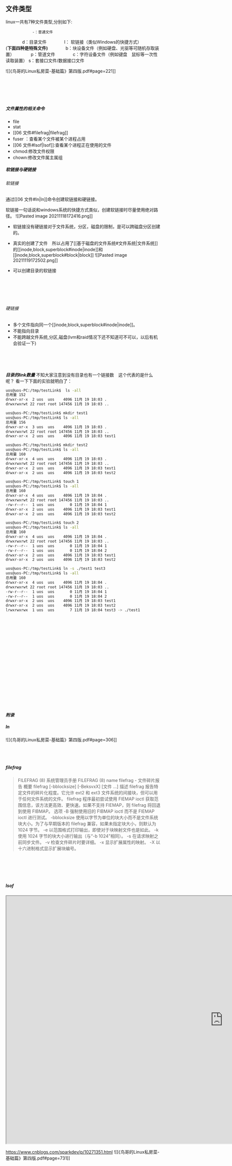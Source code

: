 ## 文件类型
linux一共有7种文件类型,分别如下:
 				
				-：普通文件
         　	d：目录文件
         　	l： 软链接（类似Windows的快捷方式）
        　	
				(**下面四种是特殊文件)**
         　	b：块设备文件（例如硬盘、光驱等可随机存取装置）
        　	p：管道文件
         　	c：字符设备文件（例如键盘　鼠标等一次性读取装置）
			   s：套接口文件/数据接口文件
			   
![[《鸟哥的Linux私房菜-基础篇》第四版.pdf#page=221]]
			   

<br></br>
<br></br>

##### 文件属性的相关命令
- file 
- stat
- [[06 文件#filefrag|filefrag]]
- fuser ：查看某个文件被某个进程占用
- [[06 文件#lsof|lsof]]:查看某个进程正在使用的文件
- chmod:修改文件权限
- chown:修改文件属主属组








##### 软链接与硬链接
###### 软链接
通过[[06 文件#ln|ln]]命令创建软链接和硬链接。

软链接一句话说和windows系统的快捷方式类似，创建软链接时尽量使用绝对路径。
![[Pasted image 20211118172416.png]]
- 软链接没有硬链接对于文件系统，分区，磁盘的限制，是可以跨磁盘分区创建的。

- 真实的创建了文件　所以占用了[[基于磁盘的文件系统#文件系统|文件系统]]的[[inode,block,superblock#inode|inode]]和[[inode,block,superblock#block|block]]
![[Pasted image 20211119172502.png]]

- 可以创建目录的软链接

<br></br>
<br></br>
###### 硬链接
- 多个文件指向同一个[[inode,block,superblock#inode|inode]]。
- 不能指向目录
- 不能跨越文件系统,分区,磁盘(lvm和raid情况下还不知道可不可以，以后有机会验证一下)


<br></br>
<br></br>
***目录的link数量***
不知大家注意到没有目录也有一个链接数　这个代表的是什么呢？
看一下下面的实验就明白了：
```bash
uos@uos-PC:/tmp/testLink$  ls -all
总用量 152
drwxr-xr-x  2 uos  uos    4096 11月 19 18:03 .
drwxrwxrwt 22 root root 147456 11月 19 18:03 ..
```

```bash
uos@uos-PC:/tmp/testLink$ mkdir test1
uos@uos-PC:/tmp/testLink$ ls -all
总用量 156
drwxr-xr-x  3 uos  uos    4096 11月 19 18:03 .
drwxrwxrwt 22 root root 147456 11月 19 18:03 ..
drwxr-xr-x  2 uos  uos    4096 11月 19 18:03 test1
```

```bash
uos@uos-PC:/tmp/testLink$ mkdir test2
uos@uos-PC:/tmp/testLink$ ls -all
总用量 160
drwxr-xr-x  4 uos  uos    4096 11月 19 18:03 .
drwxrwxrwt 22 root root 147456 11月 19 18:03 ..
drwxr-xr-x  2 uos  uos    4096 11月 19 18:03 test1
drwxr-xr-x  2 uos  uos    4096 11月 19 18:03 test2
```

```bash
uos@uos-PC:/tmp/testLink$ touch 1
uos@uos-PC:/tmp/testLink$ ls -all
总用量 160
drwxr-xr-x  4 uos  uos    4096 11月 19 18:04 .
drwxrwxrwt 22 root root 147456 11月 19 18:03 ..
-rw-r--r--  1 uos  uos       0 11月 19 18:04 1
drwxr-xr-x  2 uos  uos    4096 11月 19 18:03 test1
drwxr-xr-x  2 uos  uos    4096 11月 19 18:03 test2

uos@uos-PC:/tmp/testLink$ touch 2
uos@uos-PC:/tmp/testLink$ ls -all
总用量 160
drwxr-xr-x  4 uos  uos    4096 11月 19 18:04 .
drwxrwxrwt 22 root root 147456 11月 19 18:03 ..
-rw-r--r--  1 uos  uos       0 11月 19 18:04 1
-rw-r--r--  1 uos  uos       0 11月 19 18:04 2
drwxr-xr-x  2 uos  uos    4096 11月 19 18:03 test1
drwxr-xr-x  2 uos  uos    4096 11月 19 18:03 test2
```

```bash
uos@uos-PC:/tmp/testLink$ ln -s ./test1 test3
uos@uos-PC:/tmp/testLink$ ls -all
总用量 160
drwxr-xr-x  4 uos  uos    4096 11月 19 18:04 .
drwxrwxrwt 22 root root 147456 11月 19 18:03 ..
-rw-r--r--  1 uos  uos       0 11月 19 18:04 1
-rw-r--r--  1 uos  uos       0 11月 19 18:04 2
drwxr-xr-x  2 uos  uos    4096 11月 19 18:03 test1
drwxr-xr-x  2 uos  uos    4096 11月 19 18:03 test2
lrwxrwxrwx  1 uos  uos       7 11月 19 18:04 test3 -> ./test1

```
		   



		   
		   
<br></br>
<br></br>
<br></br>
<br></br>
<br></br>
<br></br>
<br></br>
<br></br>
<br></br>
***附录***
#####  ln
![[《鸟哥的Linux私房菜-基础篇》第四版.pdf#page=306]]
<br></br>
<br></br>
#####  filefrag

>FILEFRAG (8) 系统管理员手册 FILEFRAG (8)
name
filefrag - 文件碎片报告
概要
filefrag [-bblocksize] [-BeksvxX] [文件 ...]
描述
filefrag 报告特定文件的碎片化程度。它允许 ext2 和 ext3 文件系统的间接块，但可以用于任何文件系统的文件。
filefrag 程序最初尝试使用 FIEMAP ioctl 获取范围信息，该方法更高效、更快速。如果不支持 FIEMAP，则 filefrag 将回退到使用 FIBMAP。
选项
-B 强制使用旧的 FIBMAP ioctl 而不是 FIEMAP ioctl 进行测试。
-bblocksize
使用以字节为单位的块大小而不是文件系统块大小。为了与早期版本的 filefrag 兼容，如果未指定块大小，则默认为 1024 字节。
-e 以范围格式打印输出，即使对于块映射文件也是如此。
-k 使用 1024 字节的块大小进行输出（与“-b 1024”相同）。
-s 在请求映射之前同步文件。
-v 检查文件碎片时要详细。
-x 显示扩展属性的映射。
-X 以十六进制格式显示扩展块编号。

<br></br>
<br></br>
#####  lsof

<iframe 
 height=800
 width=1400  
src="https://www.cnblogs.com/sparkdev/p/10271351.html"　
>
</iframe>

https://www.cnblogs.com/sparkdev/p/10271351.html
![[《鸟哥的Linux私房菜-基础篇》第四版.pdf#page=731]]

